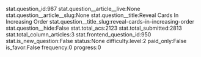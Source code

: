 stat.question_id:987
stat.question__article__live:None
stat.question__article__slug:None
stat.question__title:Reveal Cards In Increasing Order
stat.question__title_slug:reveal-cards-in-increasing-order
stat.question__hide:False
stat.total_acs:2123
stat.total_submitted:2813
stat.total_column_articles:3
stat.frontend_question_id:950
stat.is_new_question:False
status:None
difficulty.level:2
paid_only:False
is_favor:False
frequency:0
progress:0
